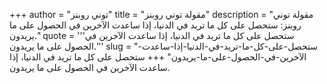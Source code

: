 +++
author = "توني روبنز"
title = "مقولة توني روبنز"
description = "مقولة توني روبنز: ستحصل على كل ما تريد في الدنيا، إذا ساعدت الآخرين في الحصول على ما يريدون."
quote = '''ستحصل على كل ما تريد في الدنيا، إذا ساعدت الآخرين في الحصول على ما يريدون.''' 
slug = "ستحصل-على-كل-ما-تريد-في-الدنيا-إذا-ساعدت-الآخرين-في-الحصول-على-ما-يريدون"
+++
ستحصل على كل ما تريد في الدنيا، إذا ساعدت الآخرين في الحصول على ما يريدون.
